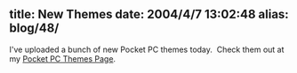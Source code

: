 title: New Themes
date: 2004/4/7 13:02:48
alias: blog/48/
---
I've uploaded a bunch of new Pocket PC themes today.  Check them out at my [Pocket PC Themes Page](ppcthemes.aspx).
